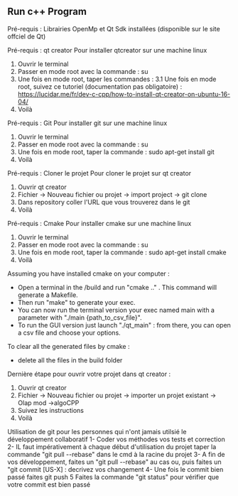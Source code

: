 ## Run c++ Program

Pré-requis : Librairies OpenMp et Qt Sdk installées (disponible sur le site offciel de Qt)


Pré-requis : qt creator
Pour installer qtcreator sur une machine linux 
1. Ouvrir le terminal
2. Passer en mode root avec la commande : su
3. Une fois en mode root, taper les commandes : 
  3.1 Une fois en mode root, suivez ce tutoriel (documentation pas obligatoire) : https://lucidar.me/fr/dev-c-cpp/how-to-install-qt-creator-on-ubuntu-16-04/
4. Voilà

Pré-requis : Git
Pour installer git sur une machine linux 
1. Ouvrir le terminal
2. Passer en mode root avec la commande : su
3. Une fois en mode root, taper la commande : sudo apt-get install git
4. Voilà

Pré-requis : Cloner le projet
Pour cloner le projet sur qt creator
1. Ouvrir qt creator
2. Fichier -> Nouveau fichier ou projet -> import project -> git clone
3. Dans repository coller l'URL que vous trouverez dans le git
4. Voilà

Pré-requis : Cmake
Pour installer cmake sur une machine linux 
1. Ouvrir le terminal
2. Passer en mode root avec la commande : su
3. Une fois en mode root, taper la commande : sudo apt-get install cmake
4. Voilà

Assuming you have installed cmake on your computer :

* Open a terminal in the /build and run "cmake .." . This command will generate a Makefile.
* Then run "make" to generate your exec.
* You can now run the terminal version your exec named main with a parameter with "./main {path_to_csv_file}".
* To run the GUI version just launch "./qt_main" : from there, you can open a csv file and choose your options.


To clear all the generated files by cmake :

* delete all the files in the build folder

Dernière étape pour ouvrir votre projet dans qt creator : 
1. Ouvrir qt creator
2. Fichier -> Nouveau fichier ou projet -> importer un projet existant -> Olap mod ->algoCPP
3. Suivez les instructions
4. Voilà

Utilisation de git pour les personnes qui n'ont jamais utilsié le développement collaboratif
1- Coder vos méthodes vos tests et correction
2- IL faut impérativement à chaque début d'utilisation du projet taper la commande "git pull --rebase" dans le cmd à la racine du projet
3- A fin de vos développement, faites un "git pull --rebase" au cas ou, puis faites un "git commit [US-X] : decrivez vos changement
4- Une fois le commit bien passé faites git push
5 Faites la commande "git status" pour vérifier que votre commit est bien passé 

